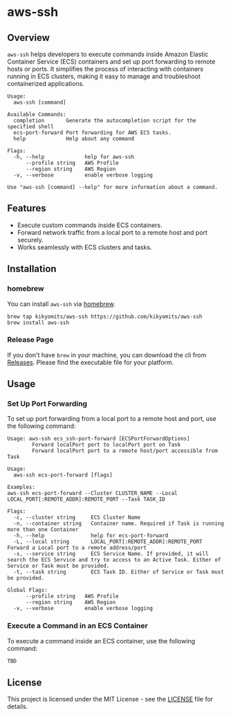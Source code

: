 # aws-ssh

## Overview

`aws-ssh` helps developers to execute commands inside Amazon Elastic Container Service (ECS) containers and set up port forwarding to remote hosts or ports. It simplifies the process of interacting with containers running in ECS clusters, making it easy to manage and troubleshoot containerized applications.

```
Usage:
  aws-ssh [command]

Available Commands:
  completion       Generate the autocompletion script for the specified shell
  ecs-port-forward Port forwarding for AWS ECS tasks.
  help             Help about any command

Flags:
  -h, --help             help for aws-ssh
      --profile string   AWS Profile
      --region string    AWS Region
  -v, --verbose          enable verbose logging

Use "aws-ssh [command] --help" for more information about a command.
```

## Features

- Execute custom commands inside ECS containers.
- Forward network traffic from a local port to a remote host and port securely.
- Works seamlessly with ECS clusters and tasks.

## Installation

### homebrew

You can install `aws-ssh` via [homebrew](https://brew.sh/).

```shell
brew tap kikyomits/aws-ssh https://github.com/kikyomits/aws-ssh
brew install aws-ssh
```

### Release Page

If you don't have `brew` in your machine, you can download the cli from [Releases](https://github.com/kikyomits/aws-ssh/releases).
Please find the executable file for your platform.

## Usage

### Set Up Port Forwarding

To set up port forwarding from a local port to a remote host and port, use the following command:


```
Usage: aws-ssh ecs_ssh-port-forward [ECSPortForwardOptions]
        Forward localPort port to localPort port on Task
        Forward localPort port to a remote host/port accessible from Task

Usage:
  aws-ssh ecs-port-forward [flags]

Examples:
aws-ssh ecs-port-forward --Cluster CLUSTER_NAME --Local LOCAL_PORT[:REMOTE_ADDR]:REMOTE_PORT --Task TASK_ID

Flags:
  -c, --cluster string     ECS Cluster Name
  -n, --container string   Container name. Required if Task is running more than one Container
  -h, --help               help for ecs-port-forward
  -L, --local string       LOCAL_PORT[:REMOTE_ADDR]:REMOTE_PORT Forward a Local port to a remote address/port
  -s, --service string     ECS Service Name. If provided, it will search the ECS Service and try to access to an Active Task. Either of Service or Task must be provided.
  -t, --task string        ECS Task ID. Either of Service or Task must be provided.

Global Flags:
      --profile string   AWS Profile
      --region string    AWS Region
  -v, --verbose          enable verbose logging
```

### Execute a Command in an ECS Container

To execute a command inside an ECS container, use the following command:

```sh
TBD
```

## License

This project is licensed under the MIT License - see the [LICENSE](LICENSE) file for details.
